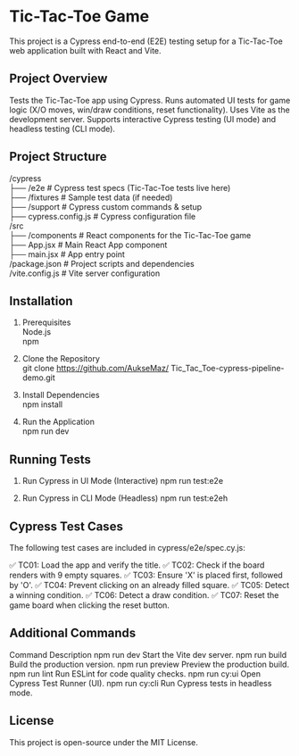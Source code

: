 # Tic-Tac-Toe Game

This project is a Cypress end-to-end (E2E) testing setup for a Tic-Tac-Toe web application built with React and Vite.

## Project Overview
Tests the Tic-Tac-Toe app using Cypress.
Runs automated UI tests for game logic (X/O moves, win/draw conditions, reset functionality).
Uses Vite as the development server.
Supports interactive Cypress testing (UI mode) and headless testing (CLI mode).

## Project Structure

/cypress   
├── /e2e          # Cypress test specs (Tic-Tac-Toe tests live here)  
  ├── /fixtures     # Sample test data (if needed)  
  ├── /support      # Cypress custom commands & setup  
  ├── cypress.config.js  # Cypress configuration file  
/src  
  ├── /components   # React components for the Tic-Tac-Toe game  
  ├── App.jsx       # Main React App component  
  ├── main.jsx      # App entry point  
/package.json       # Project scripts and dependencies  
/vite.config.js     # Vite server configuration  

## Installation

1. Prerequisites  
    Node.js   
    npm  

2. Clone the Repository  
    git clone https://github.com/AukseMaz/ Tic_Tac_Toe-cypress-pipeline-demo.git  

3. Install Dependencies  
    npm install

4. Run the Application  
    npm run dev

## Running Tests

1. Run Cypress in UI Mode (Interactive)
    npm run test:e2e

2. Run Cypress in CLI Mode (Headless)
    npm run test:e2eh

## Cypress Test Cases

The following test cases are included in cypress/e2e/spec.cy.js:

✅ TC01: Load the app and verify the title.
✅ TC02: Check if the board renders with 9 empty squares.
✅ TC03: Ensure 'X' is placed first, followed by 'O'.
✅ TC04: Prevent clicking on an already filled square.
✅ TC05: Detect a winning condition.
✅ TC06: Detect a draw condition.
✅ TC07: Reset the game board when clicking the reset button.

## Additional Commands

Command	Description
npm run dev	    Start the Vite dev server.
npm run build	Build the production version.
npm run preview	Preview the production build.
npm run lint	Run ESLint for code quality checks.
npm run cy:ui	Open Cypress Test Runner (UI).
npm run cy:cli	Run Cypress tests in headless mode.

## License

This project is open-source under the MIT License.